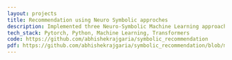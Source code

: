 ```yaml
---
layout: projects
title: Recommendation using Neuro Symbolic approches
description: Implemented three Neuro-Symbolic Machine Learning approaches for product recommendation based on user purchase history. First, the Apriori algorithm was utilized to identify frequently co-purchased items, which were then used to augment the training data. Next, aggregated contrastive loss was employed to differentiate between a user’s positive and negative reviews. Finally, an architectural adjustment was introduced by leveraging a hierarchical prediction method using the masking concept. 
tech_stack: Pytorch, Python, Machine Learning, Transformers
code: https://github.com/abhishekrajgaria/symbolic_recommendation
pdf: https://github.com/abhishekrajgaria/symbolic_recommendation/blob/master/Neuro_Symbolic_AI_Final_Report.pdf
---
```

